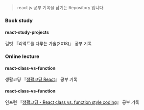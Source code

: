 > react.js 공부 기록을 남기는 Repository 입니다.


### Book study
#### react-study-projects
길벗 『리액트를 다루는 기술(2018)』 공부 기록

> 

### Online lecture
#### react-class-vs-function
생활코딩 『<a href="https://opentutorials.org/module/4058">생활코딩 React</a>』 공부 기록

#### react-class-vs-function
인프런 『<a href="https://www.inflearn.com/course/react-class-function-%EC%83%9D%ED%99%9C%EC%BD%94%EB%94%A9#">생활코딩 - React class vs. function style coding</a>』 공부 기록
